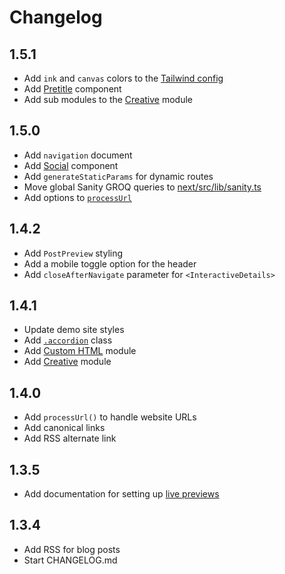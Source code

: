 # Changelog

## 1.5.1

- Add `ink` and `canvas` colors to the [Tailwind config](next/tailwind.config.ts)
- Add [Pretitle](next/src/ui/Pretitle.tsx) component
- Add sub modules to the [Creative](/sanity/schemas/modules/creative-module.ts) module

## 1.5.0

- Add `navigation` document
- Add [Social](next/src/ui/Social.tsx) component
- Add `generateStaticParams` for dynamic routes
- Move global Sanity GROQ queries to [next/src/lib/sanity.ts](next/src/lib/sanity.ts)
- Add options to [`processUrl`](next/src/lib/processUrl.ts)

## 1.4.2

- Add `PostPreview` styling
- Add a mobile toggle option for the header
- Add `closeAfterNavigate` parameter for `<InteractiveDetails>`

## 1.4.1

- Update demo site styles
- Add [`.accordion`](/next/src/styles/app.css) class
- Add [Custom HTML](/sanity/schemas/modules/custom-html.ts) module
- Add [Creative](/sanity/schemas/modules/creative-module.ts) module

## 1.4.0

- Add `processUrl()` to handle website URLs
- Add canonical links
- Add RSS alternate link

## 1.3.5

- Add documentation for setting up [live previews](./README.md#live-previews)

## 1.3.4

- Add RSS for blog posts
- Start CHANGELOG.md
